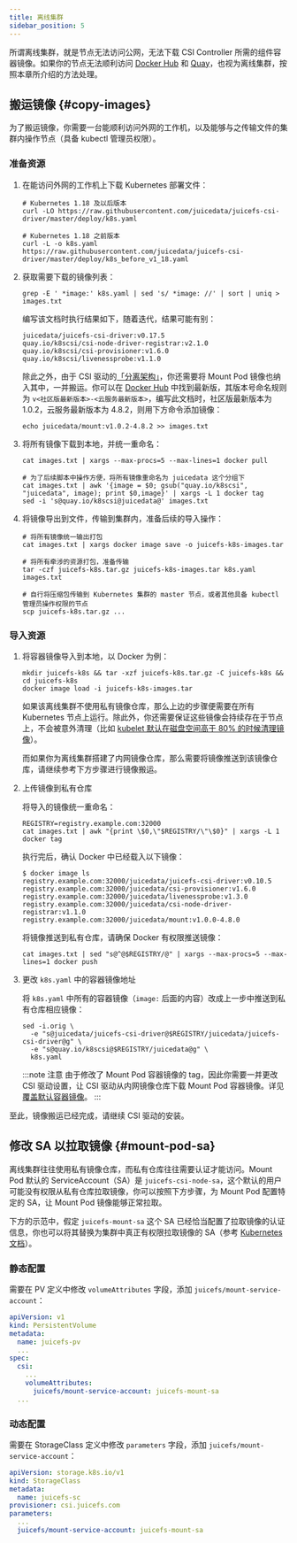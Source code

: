 ```yaml
---
title: 离线集群
sidebar_position: 5
---
```


所谓离线集群，就是节点无法访问公网，无法下载 CSI Controller 所需的组件容器镜像。如果你的节点无法顺利访问 [Docker Hub](https://hub.docker.com) 和 [Quay](https://quay.io)，也视为离线集群，按照本章所介绍的方法处理。

## 搬运镜像 {#copy-images}

为了搬运镜像，你需要一台能顺利访问外网的工作机，以及能够与之传输文件的集群内操作节点（具备 kubectl 管理员权限）。

### 准备资源

1. 在能访问外网的工作机上下载 Kubernetes 部署文件：

   ```shell
   # Kubernetes 1.18 及以后版本
   curl -LO https://raw.githubusercontent.com/juicedata/juicefs-csi-driver/master/deploy/k8s.yaml

   # Kubernetes 1.18 之前版本
   curl -L -o k8s.yaml https://raw.githubusercontent.com/juicedata/juicefs-csi-driver/master/deploy/k8s_before_v1_18.yaml
   ```

2. 获取需要下载的镜像列表：

   ```shell
   grep -E ' *image:' k8s.yaml | sed 's/ *image: //' | sort | uniq > images.txt
   ```

   编写该文档时执行结果如下，随着迭代，结果可能有别：

   ```
   juicedata/juicefs-csi-driver:v0.17.5
   quay.io/k8scsi/csi-node-driver-registrar:v2.1.0
   quay.io/k8scsi/csi-provisioner:v1.6.0
   quay.io/k8scsi/livenessprobe:v1.1.0
   ```

   除此之外，由于 CSI 驱动的[「分离架构」](../introduction.md#architecture)，你还需要将 Mount Pod 镜像也纳入其中，一并搬运。你可以在 [Docker Hub](https://hub.docker.com/r/juicedata/mount/tags?page=1&name=v) 中找到最新版，其版本号命名规则为 `v<社区版最新版本>-<云服务最新版本>`，编写此文档时，社区版最新版本为 1.0.2，云服务最新版本为 4.8.2，则用下方命令添加镜像：

   ```shell
   echo juicedata/mount:v1.0.2-4.8.2 >> images.txt
   ```

3. 将所有镜像下载到本地，并统一重命名：

   ```shell
   cat images.txt | xargs --max-procs=5 --max-lines=1 docker pull

   # 为了后续脚本中操作方便，将所有镜像重命名为 juicedata 这个分组下
   cat images.txt | awk '{image = $0; gsub("quay.io/k8scsi", "juicedata", image); print $0,image}' | xargs -L 1 docker tag
   sed -i 's@quay.io/k8scsi@juicedata@' images.txt
   ```

4. 将镜像导出到文件，传输到集群内，准备后续的导入操作：

   ```shell
   # 将所有镜像统一输出打包
   cat images.txt | xargs docker image save -o juicefs-k8s-images.tar

   # 将所有牵涉的资源打包，准备传输
   tar -czf juicefs-k8s.tar.gz juicefs-k8s-images.tar k8s.yaml images.txt

   # 自行将压缩包传输到 Kubernetes 集群的 master 节点，或者其他具备 kubectl 管理员操作权限的节点
   scp juicefs-k8s.tar.gz ...
   ```

### 导入资源

1. 将容器镜像导入到本地，以 Docker 为例：

   ```shell
   mkdir juicefs-k8s && tar -xzf juicefs-k8s.tar.gz -C juicefs-k8s && cd juicefs-k8s
   docker image load -i juicefs-k8s-images.tar
   ```

   如果该离线集群不使用私有镜像仓库，那么上边的步骤便需要在所有 Kubernetes 节点上运行。除此外，你还需要保证这些镜像会持续存在于节点上，不会被意外清理（比如 [kubelet 默认在磁盘空间高于 80% 的时候清理镜像](https://kubernetes.io/zh-cn/docs/concepts/architecture/garbage-collection/#containers-images)）。

   而如果你为离线集群搭建了内网镜像仓库，那么需要将镜像推送到该镜像仓库，请继续参考下方步骤进行镜像搬运。

2. 上传镜像到私有仓库

   将导入的镜像统一重命名：

   ```shell
   REGISTRY=registry.example.com:32000
   cat images.txt | awk "{print \$0,\"$REGISTRY/\"\$0}" | xargs -L 1 docker tag
   ```

   执行完后，确认 Docker 中已经载入以下镜像：

   ```
   $ docker image ls
   registry.example.com:32000/juicedata/juicefs-csi-driver:v0.10.5
   registry.example.com:32000/juicedata/csi-provisioner:v1.6.0
   registry.example.com:32000/juicedata/livenessprobe:v1.3.0
   registry.example.com:32000/juicedata/csi-node-driver-registrar:v1.1.0
   registry.example.com:32000/juicedata/mount:v1.0.0-4.8.0
   ```

   将镜像推送到私有仓库，请确保 Docker 有权限推送镜像：

   ```shell
   cat images.txt | sed "s@^@$REGISTRY/@" | xargs --max-procs=5 --max-lines=1 docker push
   ```

3. 更改 `k8s.yaml` 中的容器镜像地址

   将 `k8s.yaml` 中所有的容器镜像（`image:` 后面的内容）改成上一步中推送到私有仓库相应镜像：

   ```shell
   sed -i.orig \
     -e "s@juicedata/juicefs-csi-driver@$REGISTRY/juicedata/juicefs-csi-driver@g" \
     -e "s@quay.io/k8scsi@$REGISTRY/juicedata@g" \
     k8s.yaml
   ```

   :::note 注意
   由于修改了 Mount Pod 容器镜像的 tag，因此你需要一并更改 CSI 驱动设置，让 CSI 驱动从内网镜像仓库下载 Mount Pod 容器镜像。详见[覆盖默认容器镜像](../guide/custom-image.md#overwrite-mount-pod-image)。
   :::

至此，镜像搬运已经完成，请继续 CSI 驱动的安装。

## 修改 SA 以拉取镜像 {#mount-pod-sa}

离线集群往往使用私有镜像仓库，而私有仓库往往需要认证才能访问。Mount Pod 默认的 ServiceAccount（SA）是 `juicefs-csi-node-sa`，这个默认的用户可能没有权限从私有仓库拉取镜像，你可以按照下方步骤，为 Mount Pod 配置特定的 SA，让 Mount Pod 镜像能够正常拉取。

下方的示范中，假定 `juicefs-mount-sa` 这个 SA 已经恰当配置了拉取镜像的认证信息，你也可以将其替换为集群中真正有权限拉取镜像的 SA（参考 [Kubernetes 文档](https://kubernetes.io/zh-cn/docs/tasks/configure-pod-container/configure-service-account/#add-imagepullsecrets-to-a-service-account)）。

### 静态配置

需要在 PV 定义中修改 `volumeAttributes` 字段，添加 `juicefs/mount-service-account`：

```yaml {10}
apiVersion: v1
kind: PersistentVolume
metadata:
  name: juicefs-pv
  ...
spec:
  csi:
    ...
    volumeAttributes:
      juicefs/mount-service-account: juicefs-mount-sa
  ...
```

### 动态配置

需要在 StorageClass 定义中修改 `parameters` 字段，添加 `juicefs/mount-service-account`：

```yaml {8}
apiVersion: storage.k8s.io/v1
kind: StorageClass
metadata:
  name: juicefs-sc
provisioner: csi.juicefs.com
parameters:
  ...
  juicefs/mount-service-account: juicefs-mount-sa
```
